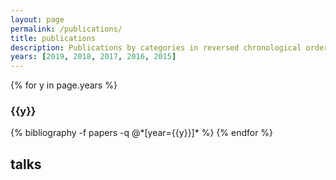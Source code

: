 ```yaml
---
layout: page
permalink: /publications/
title: publications
description: Publications by categories in reversed chronological order.
years: [2019, 2018, 2017, 2016, 2015]
---
```


{% for y in page.years %}
  <h3 class="year">{{y}}</h3>
  {% bibliography -f papers -q @*[year={{y}}]* %}
{% endfor %}


## talks 